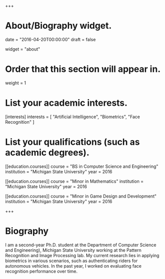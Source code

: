 +++
# About/Biography widget.

date = "2016-04-20T00:00:00"
draft = false

widget = "about"

# Order that this section will appear in.
weight = 1

# List your academic interests.
[interests]
  interests = [
    "Artificial Intelligence",
    "Biometrics",
    "Face Recognition"
  ]

# List your qualifications (such as academic degrees).

[[education.courses]]
  course = "BS in Computer Science and Engineering"
  institution = "Michigan State University"
  year = 2016

[[education.courses]]
  course = "Minor in Mathematics"
  institution = "Michigan State University"
  year = 2016

[[education.courses]]
  course = "Minor in Game Design and Development"
  institution = "Michigan State University"
  year = 2016


+++

# Biography

I am a second-year Ph.D. student at the Department of Computer Science and Engineering), Michigan State University working at the Pattern Recognition and Image Processing lab. My current research lies in applying biometrics in various scenarios, such as authenticating riders for autonomous vehicles. In the past year, I worked on evaluating face recognition performance over time.
